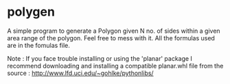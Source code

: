 # polygen

A simple program to generate a Polygon given N no. of sides within a given area range of the polygon. Feel free to mess with it. All the formulas used are in the fomulas file.


Note : If you face trouble installing or using the 'planar' package I recommend downloading and installing a compatible planar.whl file from the source : http://www.lfd.uci.edu/~gohlke/pythonlibs/
